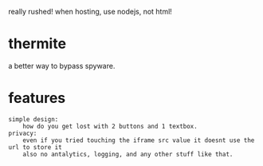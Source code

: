 really rushed!
when hosting, use nodejs, not html!

# thermite
a better way to bypass spyware.

# features
    simple design:
        how do you get lost with 2 buttons and 1 textbox.
    privacy:
        even if you tried touching the iframe src value it doesnt use the url to store it
        also no antalytics, logging, and any other stuff like that.
